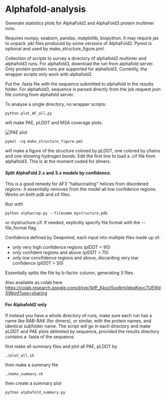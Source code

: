 # Alphafold-analysis


Generate statistics plots for AlphaFold2 and AlphaFold3 protein multimer runs.


Requires numpy, seaborn, pandas,  matplotlib, biopython. It may require jax to unpack .pkl files produced by some versions of AlphaFold2. Pymol is optional and used by make_structure_figure.pml.

Collection of scripts to survey a directory of alphafold2 multimer and alphafold3 runs. For alphafold3, download the run from alphafold server. Only protein-protein runs are supported for alphafold3. Currently, the wrapper scripts only work with alphafold2.

Put the .fasta file with the sequence submitted to alphafold in the results folder. For alphafold3, sequence is parsed directly from the job request json file coming from alphafold server.

To analyse a single directory, no wrapper scripts:

```
python plot_AF_all.py
```

will make PAE, pLDDT and MSA coverage plots.

![PAE plot](https://i.imgur.com/f41BenC.png)

```
pymol -cq make_structure_figure.pml
```
will make a figure of the structure colored by pLDDT, one colored by chains and one showing hydrogen bonds. Edit the first line to load a .cif file from alphafold3. 
This is at the moment coded for dimers.


#### Split AlphaFold 2.x and 3.x models by confidence. 

This is a good remedy for AF3 "hallucinating" helices from disordered regions- it essentially removes from the model all low confidence regions. Works on both pdb and cif files.

Run with

    python alphacrop.py --filename mystructure.pdb

or mystructure.cif. If needed, explicitly specify file format with the --file_format flag

Confidence defined by Deepmind, each input into multiple files made up of:
- only very high confidence regions (plDDT > 90)
- only confident regions and above (plDDT > 70)
- only low concfidence regions and above, discarding very low confidence (plDDT > 50)

Essentially splits the file by b-factor column, generating 3 files.

Also available as colab here  https://colab.research.google.com/drive/1kfF_Kkozi5ox8mVebqKgvc7UEWdXWpnf?usp=sharing

#### For Alphafold2 only

If instead you have a whole directory of runs, make sure each run has a name like RAB-RAK (for dimers), or similar, with the protein names, and identical subfolder name.
The script  will go in each directory and make pLDDT and PAE plots delimited by sequence, provided the results directory contains a .fasta of the sequence.

first make all summary files and plot all PAE, pLDDT by

```
./plot_all.sh
```
then make a summary file

```
./make_summary.sh
```
then create a summary plot

```
python alphafold_summary.py
```

